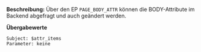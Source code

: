 
**Beschreibung:** Über den EP `PAGE_BODY_ATTR` können die BODY-Attribute im Backend abgefragt und auch geändert werden.

**Übergabewerte**

```
Subject: $attr_items
Parameter: keine
```

